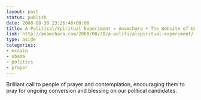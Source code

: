 ```yaml
---
layout: post
status: publish
date: 2008-08-30 23:26:48+00:00
title: A Political/Spiritual Experiment « Anamchara • The Website of Unknowing
link: http://anamchara.com/2008/08/30/a-politicalspiritual-experiment/
type: aside
categories:
- mccain
- obama
- politics
- prayer
---
```


Brilliant call to people of prayer and contemplation, encouraging them to pray for ongoing conversion and blessing on our political candidates.
